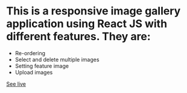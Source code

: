 # This is a responsive image gallery application using React JS with different features. They are:

- Re-ordering
- Select and delete multiple images
- Setting feature image
- Upload images

[See live](https://react-img-gallery.vercel.app)
